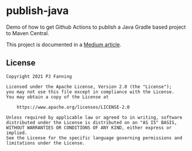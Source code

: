 # publish-java
Demo of how to get Github Actions to publish a Java Gradle based project to Maven Central.

This project is documented in a [Medium article](https://medium.com/@pjfanning/publishing-your-first-open-source-library-with-gradle-50bd0b1cd3af).

## License

```
Copyright 2021 PJ Fanning

Licensed under the Apache License, Version 2.0 (the "License");
you may not use this file except in compliance with the License.
You may obtain a copy of the License at

    https://www.apache.org/licenses/LICENSE-2.0

Unless required by applicable law or agreed to in writing, software
distributed under the License is distributed on an "AS IS" BASIS,
WITHOUT WARRANTIES OR CONDITIONS OF ANY KIND, either express or implied.
See the License for the specific language governing permissions and
limitations under the License.
```

